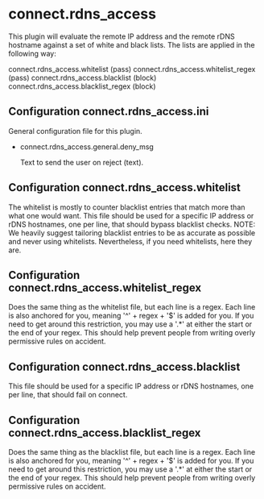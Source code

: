 connect.rdns_access
===================

This plugin will evaluate the remote IP address and the remote rDNS hostname
against a set of white and black lists.  The lists are applied in the following
way:

connect.rdns_access.whitelist         (pass)
connect.rdns_access.whitelist_regex   (pass)
connect.rdns_access.blacklist         (block)
connect.rdns_access.blacklist_regex   (block)

Configuration connect.rdns_access.ini
-------------------------------------

General configuration file for this plugin.

* connect.rdns_access.general.deny_msg

  Text to send the user on reject (text).


Configuration connect.rdns_access.whitelist
-------------------------------------------

The whitelist is mostly to counter blacklist entries that match more than
what one would want.  This file should be used for a specific IP address
or rDNS hostnames, one per line, that should bypass blacklist checks.
NOTE: We heavily suggest tailoring blacklist entries to be as accurate as
possible and never using whitelists.  Nevertheless, if you need whitelists,
here they are.

Configuration connect.rdns_access.whitelist_regex
-------------------------------------------------

Does the same thing as the whitelist file, but each line is a regex.
Each line is also anchored for you, meaning '^' + regex + '$' is added for
you.  If you need to get around this restriction, you may use a '.*' at
either the start or the end of your regex.  This should help prevent people
from writing overly permissive rules on accident.

Configuration connect.rdns_access.blacklist
-------------------------------------------

This file should be used for a specific IP address or rDNS hostnames, one
per line, that should fail on connect.

Configuration connect.rdns_access.blacklist_regex
-------------------------------------------------

Does the same thing as the blacklist file, but each line is a regex.
Each line is also anchored for you, meaning '^' + regex + '$' is added for
you.  If you need to get around this restriction, you may use a '.*' at
either the start or the end of your regex.  This should help prevent people
from writing overly permissive rules on accident.
